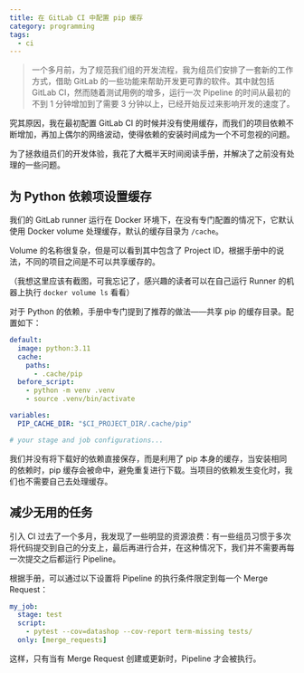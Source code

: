 ```yaml
---
title: 在 GitLab CI 中配置 pip 缓存
category: programming
tags:
  - ci
---
```


> 一个多月前，为了规范我们组的开发流程，我为组员们安排了一套新的工作方式，借助 GitLab 的一些功能来帮助开发更可靠的软件。其中就包括 GitLab CI，然而随着测试用例的增多，运行一次 Pipeline 的时间从最初的不到 1 分钟增加到了需要 3 分钟以上，已经开始反过来影响开发的速度了。

<!-- more -->

究其原因，我在最初配置 GitLab CI 的时候并没有使用缓存，而我们的项目依赖不断增加，再加上偶尔的网络波动，使得依赖的安装时间成为一个不可忽视的问题。

为了拯救组员们的开发体验，我花了大概半天时间阅读手册，并解决了之前没有处理的一些问题。

## 为 Python 依赖项设置缓存

我们的 GitLab runner 运行在 Docker 环境下，在没有专门配置的情况下，它默认使用 Docker volume 处理缓存，默认的缓存目录为 `/cache`。

Volume 的名称很复杂，但是可以看到其中包含了 Project ID，根据手册中的说法，不同的项目之间是不可以共享缓存的。

（我想这里应该有截图，可我忘记了，感兴趣的读者可以在自己运行 Runner 的机器上执行 `docker volume ls` 看看）

对于 Python 的依赖，手册中专门提到了推荐的做法——共享 pip 的缓存目录。配置如下：

```yml
default:
  image: python:3.11
  cache:
    paths:
      - .cache/pip
  before_script:
    - python -m venv .venv
    - source .venv/bin/activate

variables:
  PIP_CACHE_DIR: "$CI_PROJECT_DIR/.cache/pip"

# your stage and job configurations...
```

我们并没有将下载好的依赖直接保存，而是利用了 pip 本身的缓存，当安装相同的依赖时，pip 缓存会被命中，避免重复进行下载。当项目的依赖发生变化时，我们也不需要自己去处理缓存。

## 减少无用的任务

引入 CI 过去了一个多月，我发现了一些明显的资源浪费：有一些组员习惯于多次将代码提交到自己的分支上，最后再进行合并，在这种情况下，我们并不需要再每一次提交之后都运行 Pipeline。

根据手册，可以通过以下设置将 Pipeline 的执行条件限定到每一个 Merge Request：

```yml
my_job:
  stage: test
  script:
    - pytest --cov=datashop --cov-report term-missing tests/
  only: [merge_requests]
```

这样，只有当有 Merge Request 创建或更新时，Pipeline 才会被执行。

